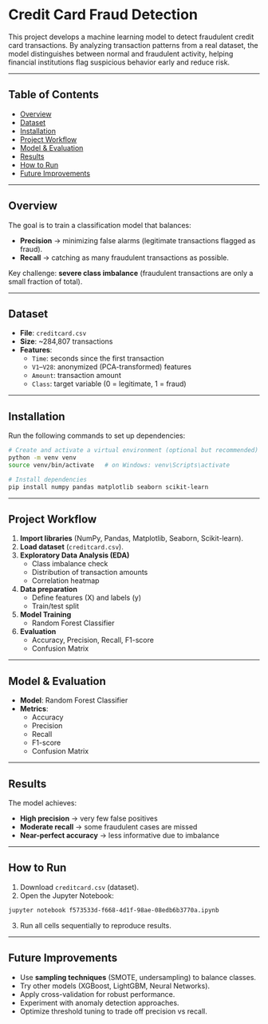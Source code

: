 # Credit Card Fraud Detection

This project develops a machine learning model to detect fraudulent credit card transactions. By analyzing transaction patterns from a real dataset, the model distinguishes between normal and fraudulent activity, helping financial institutions flag suspicious behavior early and reduce risk.

---

## Table of Contents

- [Overview](#overview)  
- [Dataset](#dataset)  
- [Installation](#installation)  
- [Project Workflow](#project-workflow)  
- [Model & Evaluation](#model--evaluation)  
- [Results](#results)  
- [How to Run](#how-to-run)  
- [Future Improvements](#future-improvements)

---

## Overview

The goal is to train a classification model that balances:  
- **Precision** → minimizing false alarms (legitimate transactions flagged as fraud).  
- **Recall** → catching as many fraudulent transactions as possible.  

Key challenge: **severe class imbalance** (fraudulent transactions are only a small fraction of total).  

---

## Dataset

- **File**: `creditcard.csv`  
- **Size**: ~284,807 transactions  
- **Features**:  
  - `Time`: seconds since the first transaction  
  - `V1`–`V28`: anonymized (PCA-transformed) features  
  - `Amount`: transaction amount  
  - `Class`: target variable (0 = legitimate, 1 = fraud)  

---

## Installation

Run the following commands to set up dependencies:

```bash
# Create and activate a virtual environment (optional but recommended)
python -m venv venv
source venv/bin/activate   # on Windows: venv\Scripts\activate

# Install dependencies
pip install numpy pandas matplotlib seaborn scikit-learn
```

---

## Project Workflow

1. **Import libraries** (NumPy, Pandas, Matplotlib, Seaborn, Scikit-learn).  
2. **Load dataset** (`creditcard.csv`).  
3. **Exploratory Data Analysis (EDA)**  
   - Class imbalance check  
   - Distribution of transaction amounts  
   - Correlation heatmap  
4. **Data preparation**  
   - Define features (X) and labels (y)  
   - Train/test split  
5. **Model Training**  
   - Random Forest Classifier  
6. **Evaluation**  
   - Accuracy, Precision, Recall, F1-score  
   - Confusion Matrix  

---

## Model & Evaluation

- **Model**: Random Forest Classifier  
- **Metrics**:  
  - Accuracy  
  - Precision  
  - Recall  
  - F1-score  
  - Confusion Matrix  

---

## Results

The model achieves:  
- **High precision** → very few false positives  
- **Moderate recall** → some fraudulent cases are missed  
- **Near-perfect accuracy** → less informative due to imbalance  

---

## How to Run

1. Download `creditcard.csv` (dataset).  
2. Open the Jupyter Notebook:  

```bash
jupyter notebook f573533d-f668-4d1f-98ae-08edb6b3770a.ipynb
```

3. Run all cells sequentially to reproduce results.  

---

## Future Improvements

- Use **sampling techniques** (SMOTE, undersampling) to balance classes.  
- Try other models (XGBoost, LightGBM, Neural Networks).  
- Apply cross-validation for robust performance.  
- Experiment with anomaly detection approaches.  
- Optimize threshold tuning to trade off precision vs recall.  
